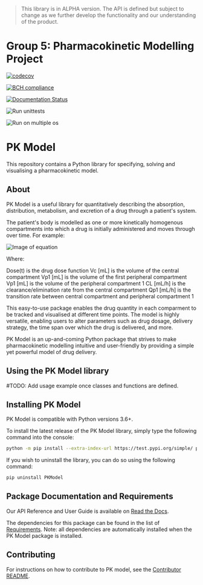 > This library is in ALPHA version. The API is defined but subject to change as we further develop the functionality and our understanding of the product.

# Group 5: Pharmacokinetic Modelling Project

[![codecov](https://codecov.io/gh/smf541/PK-Group5/branch/master/graph/badge.svg)](https://codecov.io/gh/smf541/PK-Group5)

[![BCH compliance](https://bettercodehub.com/edge/badge/smf541/PK-Group5?branch=master)](https://bettercodehub.com/)

[![Documentation Status](https://readthedocs.org/projects/pk-model/badge/?version=latest)](https://pk-model.readthedocs.io/en/latest/?badge=latest)

![Run unittests](https://github.com/smf541/PK-Group5/workflows/Run%20unittests/badge.svg)

![Run on multiple os](https://github.com/smf541/PK-Group5/workflows/Run%20on%20multiple%20os/badge.svg)

# PK Model

This repository contains a Python library for specifying, solving and visualising a pharmacokinetic model. 

## About 

PK Model is a useful library for quantitatively describing the absorption, distribution, metabolism, and excretion of a drug through a patient's system. 

The patient's body is modelled as one or more kinetically homogenous compartments into which a drug is initially administered and moves through over time. For example:

![Image of equation](https://latex.codecogs.com/gif.latex?\frac{\mathrm{d}&space;q_{c}}{\mathrm{d}&space;t}=&space;Dose\left&space;(&space;t&space;\right&space;)-&space;\frac{q^{_{c}}}{V_{c}}CL&space;-&space;Q_{p1}\left&space;(&space;\frac{q_{c}}{V_{c}}&space;-&space;\frac{q_{p1}}{V_{p1}}\right&space;))

Where:

Dose(t) is the drug dose function
Vc [mL] is the volume of the central compartment
Vp1 [mL] is the volume of the first peripheral compartment
Vp1 [mL] is the volume of the peripheral compartment 1
CL [mL/h] is the clearance/elimination rate from the central compartment
Qp1 [mL/h] is the transition rate between central compartment and peripheral compartment 1

This easy-to-use package enables the drug quantity in each comparment to be tracked and visualised at different time points. The model is highly versatile, enabling users to alter parameters such as drug dosage, delivery strategy, the time span over which the drug is delivered, and more.

PK Model is an up-and-coming Python package that strives to make pharmacokinetic modelling intuitive and user-friendly by providing a simple yet powerful model of drug delivery. 


## Using the PK Model library


#TODO: Add usage example once classes and functions are defined.


## Installing PK Model

PK Model is compatible with Python versions 3.6+. 

To install the latest release of the PK Model library, simply type the following command into the console:

```bash
python -m pip install --extra-index-url https://test.pypi.org/simple/ pkmodel
```

If you wish to uninstall the library, you can do so using the following command:

```bash
pip uninstall PKModel
```

## Package Documentation and Requirements

Our API Reference and User Guide is available on [Read the Docs](https://pk-model.readthedocs.io/en/latest/ "PK Model Documentation").

The dependencies for this package can be found in the list of [Requirements](https://github.com/smf541/PK-Group5/blob/master/requirements.txt). Note: all dependencies are automatically installed when the PK Model package is installed. 

## Contributing 

For instructions on how to contribute to PK model, see the [Contributor README](https://github.com/smf541/PK-Group5/blob/master/docs/contributor_README.md).



